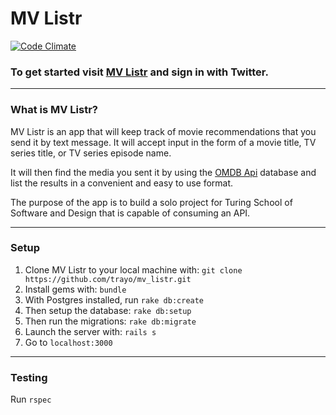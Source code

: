 # MV Listr

[![Code Climate](https://codeclimate.com/github/trayo/mv_listr/badges/gpa.svg)](https://codeclimate.com/github/trayo/mv_listr)

### To get started visit [MV Listr](www.mvlistr.com) and sign in with Twitter.

***
### What is MV Listr?

MV Listr is an app that will keep track of movie recommendations
that you send it by text message. It will accept input in the form
of a movie title, TV series title, or TV series episode name.

It will then find the media you sent it by using the [OMDB Api](omdbapi.com)
database and list the results in a convenient and easy to use format.

The purpose of the app is to build a solo project for Turing School of
Software and Design that is capable of consuming an API.

***
### Setup

1. Clone MV Listr to your local machine with: `git clone https://github.com/trayo/mv_listr.git`
1. Install gems with: `bundle`
1. With Postgres installed, run `rake db:create`
1. Then setup the database: `rake db:setup`
1. Then run the migrations: `rake db:migrate`
1. Launch the server with: `rails s`
1. Go to `localhost:3000`

***
### Testing

Run `rspec`
